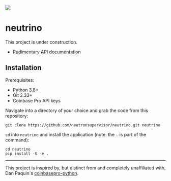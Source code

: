 [![](https://github.com/neutronsupervisor/neutrino/actions/workflows/main.yml/badge.svg?branch=master)](https://github.com/neutronsupervisor/neutrino/actions/workflows/main.yml)

# neutrino

This project is under construction.

* [Rudimentary API documentation](https://neutronsupervisor.github.io/neutrino/)

## Installation

Prerequisites:

* Python 3.8+
* Git 2.33+
* Coinbase Pro API keys

Navigate into a directory of your choice and grab the code from this repository:

    git clone https://github.com/neutronsupervisor/neutrino.git neutrino

`cd` into `neutrino` and install the application (note: the `.` is part of the command):

    cd neutrino
    pip install -U -e .

---

This project is inspired by, but distinct from and completely unaffiliated with, Dan Paquin's [coinbasepro-python](https://github.com/danpaquin/coinbasepro-python).